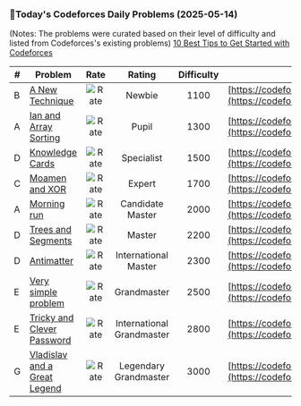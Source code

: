 ### 🌟Today's Codeforces Daily Problems (2025-05-14)
(Notes: The problems were curated based on their level of difficulty and listed from Codeforces's existing problems)
[10 Best Tips to Get Started with Codeforces](https://github.com/ika9810/Codeforces-Daily-Problems/blob/main/10%20Best%20Tips%20to%20Get%20Started%20with%20Codeforces.md)

| # | Problem | Rate| Rating | Difficulty | Contest |
|---| ----- | :--------: | :----------: | :----------: | ---------- |
|B|[A New Technique](https://codeforces.com/contest/1413/problem/B)|![Rate](https://img.shields.io/badge/Newbie-1100-lightgrey)|Newbie|1100|[https://codeforces.com/contest/1413](https://codeforces.com/contest/1413)|
|A|[Ian and Array Sorting](https://codeforces.com/contest/1815/problem/A)|![Rate](https://img.shields.io/badge/Pupil-1300-brightgreen)|Pupil|1300|[https://codeforces.com/contest/1815](https://codeforces.com/contest/1815)|
|D|[Knowledge Cards](https://codeforces.com/contest/1740/problem/D)|![Rate](https://img.shields.io/badge/Specialist-1500-9cf)|Specialist|1500|[https://codeforces.com/contest/1740](https://codeforces.com/contest/1740)|
|C|[Moamen and XOR](https://codeforces.com/contest/1557/problem/C)|![Rate](https://img.shields.io/badge/Expert-1700-blue)|Expert|1700|[https://codeforces.com/contest/1557](https://codeforces.com/contest/1557)|
|A|[Morning run](https://codeforces.com/contest/309/problem/A)|![Rate](https://img.shields.io/badge/Candidate%20Master-2000-blueviolet)|Candidate Master|2000|[https://codeforces.com/contest/309](https://codeforces.com/contest/309)|
|D|[Trees and Segments](https://codeforces.com/contest/1858/problem/D)|![Rate](https://img.shields.io/badge/Master-2200-orange)|Master|2200|[https://codeforces.com/contest/1858](https://codeforces.com/contest/1858)|
|D|[Antimatter](https://codeforces.com/contest/383/problem/D)|![Rate](https://img.shields.io/badge/International%20Master-2300-orange)|International Master|2300|[https://codeforces.com/contest/383](https://codeforces.com/contest/383)|
|E|[Very simple problem](https://codeforces.com/contest/55/problem/E)|![Rate](https://img.shields.io/badge/Grandmaster-2500-red)|Grandmaster|2500|[https://codeforces.com/contest/55](https://codeforces.com/contest/55)|
|E|[Tricky and Clever Password](https://codeforces.com/contest/30/problem/E)|![Rate](https://img.shields.io/badge/International%20Grandmaster-2800-red)|International Grandmaster|2800|[https://codeforces.com/contest/30](https://codeforces.com/contest/30)|
|G|[Vladislav and a Great Legend](https://codeforces.com/contest/1097/problem/G)|![Rate](https://img.shields.io/badge/Legendary%20Grandmaster-3000-red)|Legendary Grandmaster|3000|[https://codeforces.com/contest/1097](https://codeforces.com/contest/1097)|
